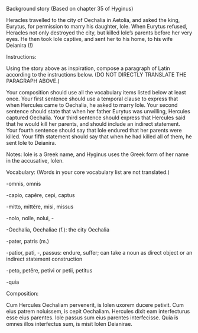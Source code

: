 Background story
(Based on chapter 35 of Hyginus)

Heracles travelled to the city of Oechalia in Aetolia, and asked the king, Eurytus, for permission to marry his daughter, Iole. When Eurytus refused, Heracles not only destroyed the city, but killed Iole’s parents before her very eyes. He then took Iole captive, and sent her to his home, to his wife Deianira (!)

Instructions:

Using the story above as inspiration, compose a paragraph of Latin according to the instructions below. (DO NOT DIRECTLY TRANSLATE THE PARAGRAPH ABOVE.)

Your composition should use all the vocabulary items listed below at least once.
Your first sentence should use a temporal clause to express that when Hercules came to Oechalia, he asked to marry Iole.
Your second sentence should state that when her father Eurytus was unwilling, Hercules captured Oechalia.
Your third sentence should express that Hercules said that he would kill her parents, and should include an indirect statement.
Your fourth sentence should say that Iole endured that her parents were killed.
Your fifth statement should say that when he had killed all of them, he sent Iole to Deianira.

Notes:
Iole is a Greek name, and Hyginus uses the Greek form of her name in the accusative, Iolen.

Vocabulary:
(Words in your core vocabulary list are not translated.)

-omnis, omnis

-capio, capĕre, cepi, captus

-mitto, mittĕre, misi, missus

-nolo, nolle, nolui, -

-Oechalia, Oechaliae (f.): the city Oechalia

-pater, patris (m.)

-patior, pati, -, passus: endure, suffer; can take a noun as direct object or an indirect statement construction

-peto, petĕre, petivi or petii, petitus

-quia


Composition:

 Cum Hercules Oechaliam pervenerit, is Iolen uxorem ducere petivit.
 Cum eius patrem noluissem, is cepit Oechaliam. 
 Hercules dixit eam interfecturus esse eius parentes.
 Iole passus sum eius parentes interfecisse.
 Quia is omnes illos interfectus sum, is misit Iolen Deianirae.
